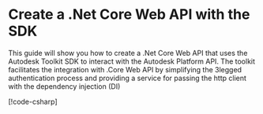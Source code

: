 ﻿# Create a .Net Core Web API with the SDK

This guide will show you how to create a .Net Core Web API that uses the Autodesk Toolkit SDK to interact with the Autodesk Platform API.
The toolkit facilitates the integration with .Core Web API by simplifying the 3legged authentication process and providing a service for passing the http client with the dependency injection (DI)

[!code-csharp[](Program.cs)]
